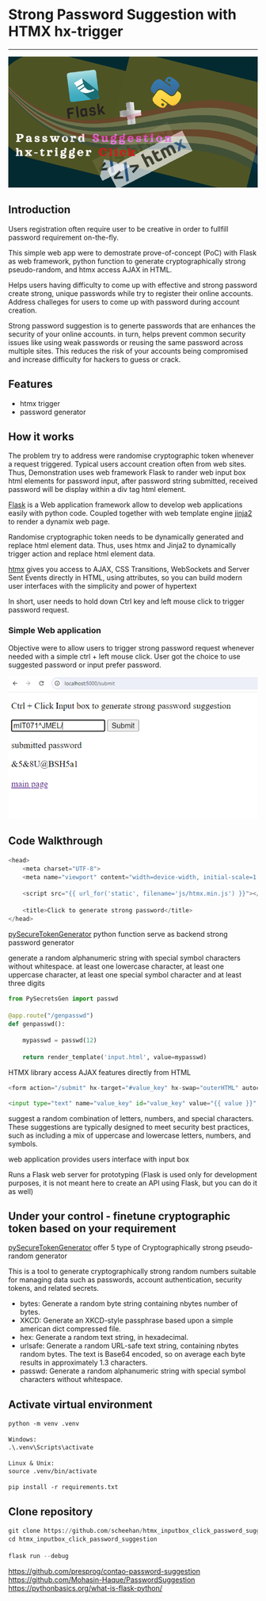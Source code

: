 # Strong Password Suggestion with HTMX hx-trigger

---

![intro](/images/htmx_password_generator.png)

## Introduction

Users registration often require user to be creative in order to fullfill password requirement on-the-fly. 

This simple web app were to demostrate prove-of-concept (PoC) with Flask as web framework, python function to generate cryptographically strong pseudo-random, and htmx access AJAX in HTML. 

Helps users having difficulty to come up with effective and strong password create strong, unique passwords while try to register their online accounts. Address challeges for users to come up with password during account creation.

Strong password suggestion is to generte passwords that are enhances the security of your online accounts. in turn, helps prevent common security issues like using weak passwords or reusing the same password across multiple sites. This reduces the risk of your accounts being compromised and increase difficulty for hackers to guess or crack.

## Features

- htmx trigger 
- password generator

## How it works

The problem try to address were randomise cryptographic token whenever a request triggered. Typical users account creation often from web sites. Thus, Demonstration uses web framework Flask to rander web input box html elements for password input, after password string submitted, received password will be display within a div tag html element.

[Flask][2] is a Web application framework allow to develop web applications easily with python code. Coupled together with web template engine [jinja2][3] to render a dynamix web page. 

Randomise cryptographic token needs to be dynamically generated and replace html element data. Thus, uses htmx and Jinja2 to dynamically trigger action and replace html element data.

[htmx][1] gives you access to AJAX, CSS Transitions, WebSockets and Server Sent Events directly in HTML, using attributes, so you can build modern user interfaces with the simplicity and power of hypertext

In short, user needs to hold down Ctrl key and left mouse click to trigger password request.

### Simple Web application

Objective were to allow users to trigger strong password request whenever needed with a simple ctrl + left mouse click. User got the choice to use suggested password or input prefer password.

![web UI](/images/web_UI_interface.png)

## Code Walkthrough

```python
<head>
    <meta charset="UTF-8">
    <meta name="viewport" content="width=device-width, initial-scale=1.0">

    <script src="{{ url_for('static', filename='js/htmx.min.js') }}"></script>

    <title>Click to generate strong password</title>
</head>
```

[pySecureTokenGenerator][4] python function serve as backend strong password generator

generate a random alphanumeric string with special symbol characters without whitespace. 
at least one lowercase character, at least one uppercase character, at least one special symbol character and at least three digits

```python
from PySecretsGen import passwd

@app.route("/genpasswd")
def genpasswd():
    
    mypasswd = passwd(12)
    
    return render_template('input.html', value=mypasswd)
```

HTMX library access AJAX features directly from HTML

```python
<form action="/submit" hx-target="#value_key" hx-swap="outerHTML" autocomplete="off" method="post" >

```

```python
<input type="text" name="value_key" id="value_key" value="{{ value }}" hx-get="/genpasswd" hx-trigger="click[ctrlKey] delay:1s" hx-swap="outerHTML" hx-params="not value_key"/>

```



suggest a random combination of letters, numbers, and special characters. These suggestions are typically designed to meet security best practices, such as including a mix of uppercase and lowercase letters, numbers, and symbols.

web application provides users interface with input box 

Runs a Flask web server for prototyping (Flask is used only for development purposes, it is not meant here to create an API using Flask, but you can do it as well)

## Under your control - finetune cryptographic token based on your requirement

[pySecureTokenGenerator][4] offer 5 type of Cryptographically strong pseudo-random generator

This is a tool to generate cryptographically strong random numbers suitable for managing data such as passwords, account authentication, security tokens, and related secrets.

- bytes: Generate a random byte string containing nbytes number of bytes.
- XKCD: Generate an XKCD-style passphrase based upon a simple american dict compressed file.
- hex: Generate a random text string, in hexadecimal.
- urlsafe: Generate a random URL-safe text string, containing nbytes random bytes. The text is Base64 encoded, so on average each byte results in approximately 1.3 characters.
- passwd: Generate a random alphanumeric string with special symbol characters without whitespace.

## Activate virtual environment

```
python -m venv .venv

Windows:
.\.venv\Scripts\activate

Linux & Unix:
source .venv/bin/activate

pip install -r requirements.txt

```
## Clone repository
```python
git clone https://github.com/scheehan/htmx_inputbox_click_password_suggestion
cd htmx_inputbox_click_password_suggestion

flask run --debug
```

[1]: https://htmx.org/
[2]: https://flask.palletsprojects.com/en/3.0.x/
[3]: https://jinja.palletsprojects.com/en/3.1.x/
[4]: https://github.com/scheehan/pySecureTokenGenerator

https://github.com/presprog/contao-password-suggestion
https://github.com/Mohasin-Haque/PasswordSuggestion
https://pythonbasics.org/what-is-flask-python/